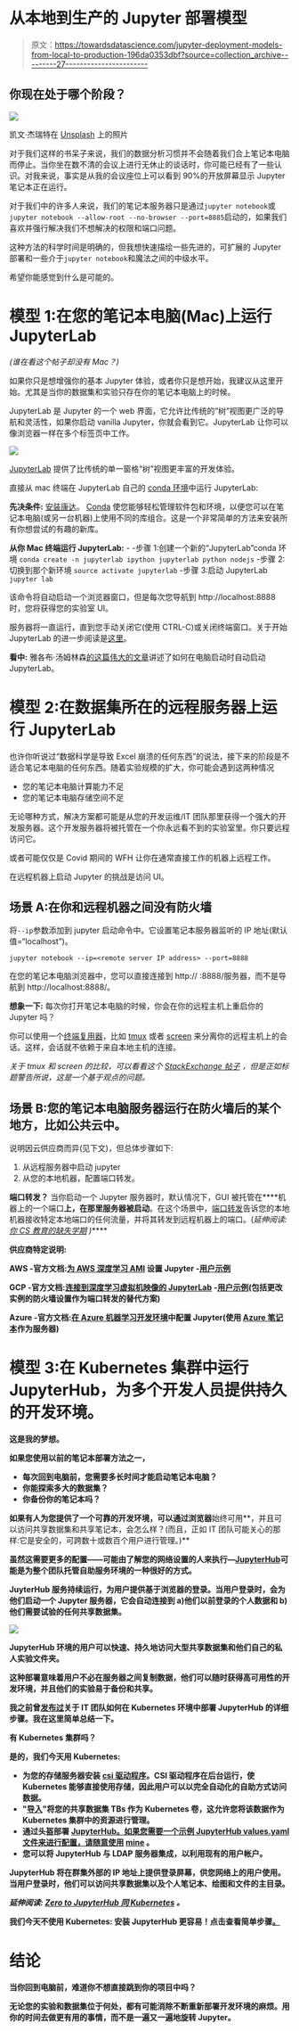 # 从本地到生产的 Jupyter 部署模型

> 原文：<https://towardsdatascience.com/jupyter-deployment-models-from-local-to-production-196da0353dbf?source=collection_archive---------27----------------------->

## 你现在处于哪个阶段？

![](img/9e68ffc18492e08d1cf329adaa9360c3.png)

凯文·杰瑞特在 [Unsplash](https://unsplash.com?utm_source=medium&utm_medium=referral) 上的照片

对于我们这样的书呆子来说，我们的数据分析习惯并不会随着我们合上笔记本电脑而停止。当你坐在数不清的会议上进行无休止的谈话时，你可能已经有了一些认识。对我来说，事实是从我的会议座位上可以看到 90%的开放屏幕显示 Jupyter 笔记本正在运行。

对于我们中的许多人来说，我们的笔记本服务器只是通过`jupyter notebook`或`jupyter notebook --allow-root --no-browser --port=8885`启动的，如果我们喜欢并强行解决我们不想解决的权限和端口问题。

这种方法的科学时间是明确的，但我想快速描绘一些先进的，可扩展的 Jupyter 部署和一些介于`jupyter notebook`和魔法之间的中级水平。

希望你能感觉到什么是可能的。

# 模型 1:在您的笔记本电脑(Mac)上运行 JupyterLab

*(谁在看这个帖子却没有 Mac？)*

如果你只是想增强你的基本 Jupyter 体验，或者你只是想开始，我建议从这里开始。尤其是当你的数据集和实验只存在你的笔记本电脑上的时候。

JupyterLab 是 Jupyter 的一个 web 界面，它允许比传统的“树”视图更广泛的导航和灵活性，如果你启动 vanilla Jupyter，你就会看到它。JupyterLab 让你可以像浏览器一样在多个标签页中工作。

![](img/1ff90cc1c235cbf5508d547beda659e9.png)

[JupyterLab](https://jupyterlab.readthedocs.io/en/stable/getting_started/overview.html) 提供了比传统的单一窗格“树”视图更丰富的开发体验。

直接从 mac 终端在 JupyterLab 自己的 [conda 环境](https://docs.conda.io/projects/conda/en/latest/user-guide/tasks/manage-environments.html)中运行 JupyterLab:

**先决条件:** [安装康达](https://docs.conda.io/projects/conda/en/latest/user-guide/install/macos.html)。
[Conda](https://docs.conda.io/projects/conda/en/latest/index.html) 使您能够轻松管理软件包和环境，以便您可以在笔记本电脑(或另一台机器)上使用不同的库组合。这是一个非常简单的方法来安装所有你想尝试的有趣的新库。

**从你 Mac 终端运行 JupyterLab:** -
-步骤 1:创建一个新的“JupyterLab”conda 环境
`conda create -n jupyterlab ipython jupyterlab python nodejs` -步骤 2:切换到那个新环境
`source activate jupyterlab` -步骤 3:启动 JupyterLab
`jupyter lab`

该命令将自动启动一个浏览器窗口，但是每次您导航到 http://localhost:8888 时，您将获得您的实验室 UI。

服务器将一直运行，直到您手动关闭它(使用 CTRL-C)或关闭终端窗口。关于开始 JupyterLab 的进一步阅读是[这里](https://jupyterlab.readthedocs.io/en/stable/getting_started/starting.html)。

**看中:** 雅各布·汤姆林森[的这篇](https://twitter.com/_jacobtomlinson)[伟大的文章](https://www.jacobtomlinson.co.uk/posts/2019/how-to-run-jupyter-lab-at-startup-on-macos/)讲述了如何在电脑启动时自动启动 JupyterLab。

# 模型 2:在数据集所在的远程服务器上运行 JupyterLab

也许你听说过“数据科学是导致 Excel 崩溃的任何东西”的说法，接下来的阶段是不适合笔记本电脑的任何东西。随着实验规模的扩大，你可能会遇到这两种情况

*   您的笔记本电脑计算能力不足
*   您的笔记本电脑存储空间不足

无论哪种方式，解决方案都可能是从您的开发运维/IT 团队那里获得一个强大的开发服务器。这个开发服务器将被托管在一个你永远看不到的实验室里。你只要远程访问它。

或者可能仅仅是 Covid 期间的 WFH 让你在通常直接工作的机器上远程工作。

在远程机器上启动 Jupyter 的挑战是访问 UI。

## 场景 A:在你和远程机器之间没有防火墙

将`--ip`参数添加到 jupyter 启动命令中。它设置笔记本服务器监听的 IP 地址(默认值=“localhost”)。

`jupyter notebook --ip=<remote server IP address> --port=8888`

在您的笔记本电脑浏览器中，您可以直接连接到 http:// <remote server="" ip="" address="">:8888/服务器，而不是导航到 http://localhost:8888/。</remote>

**想象一下:** 每次你打开笔记本电脑的时候，你会在你的远程主机上重启你的 Jupyter 吗？

你可以使用一个[终端复用器](https://en.wikipedia.org/wiki/Terminal_multiplexer)，比如 [tmux](https://github.com/tmux/tmux/wiki) 或者 [screen](https://www.gnu.org/software/screen/) 来分离你的远程主机上的会话。这样，会话就不依赖于来自本地主机的连接。

*关于 tmux 和 screen 的比较，可以看看这个* [*StackExchange 帖子*](https://unix.stackexchange.com/questions/549/tmux-vs-gnu-screen) *，但是正如标题警告所说，这是一个基于观点的问题。*

## 场景 B:您的笔记本电脑服务器运行在防火墙后的某个地方，比如公共云中。

说明因云供应商而异(见下文)，但总体步骤如下:

1.  从远程服务器中启动 jupyter
2.  从您的本地机器，配置端口转发。

**端口转发？** 当你启动一个 Jupyter 服务器时，默认情况下，GUI 被托管在****机器上的一个端口**上，在那里服务器被启动**。在这个场景中，[端口转发](https://en.wikipedia.org/wiki/Port_forwarding)告诉您的本地机器接收特定本地端口的任何流量，并将其转发到远程机器上的端口。(*延伸阅读:* [*你 CS 教育的缺失学期*](https://missing.csail.mit.edu/2019/remote-machines/) *)*****

****供应商特定说明:****

**AWS
-官方文档:[为 AWS 深度学习 AMI](https://docs.aws.amazon.com/dlami/latest/devguide/setup-jupyter.html) 设置 Jupyter
-[用户示例](/setting-up-and-using-jupyter-notebooks-on-aws-61a9648db6c5)**

**GCP
-官方文档:[连接到深度学习虚拟机映像的 JupyterLab](https://cloud.google.com/ai-platform/deep-learning-vm/docs/jupyter)
-[用户示例](/running-jupyter-notebook-in-google-cloud-platform-in-15-min-61e16da34d52)(包括更改实例的防火墙设置作为端口转发的替代方案)**

**Azure
-官方文档:[在 Azure 机器学习开发环境](https://docs.microsoft.com/en-us/azure/machine-learning/how-to-configure-environment#jupyter)中配置 Jupyter(使用 [Azure 笔记本](https://notebooks.azure.com/#)作为服务器)**

# **模型 3:在 Kubernetes 集群中运行 JupyterHub，为多个开发人员提供持久的开发环境。**

**这是我的梦想。**

**如果您使用以前的笔记本部署方法之一，**

*   **每次回到电脑前，您需要多长时间才能启动笔记本电脑？**
*   **你能探索多大的数据集？**
*   **你备份你的笔记本吗？**

**如果有人为您提供了一个可靠的开发环境，可以通过浏览器**始终可用**，并且可以访问共享数据集和共享笔记本，会怎么样？(而且，正如 IT 团队可能关心的那样:它是安全的，可跨数十或数百个用户进行管理。)**

**虽然这需要更多的配置——可能由了解您的网络设置的人来执行—[JupyterHub](https://jupyter.org/hub)可能是为整个团队托管自助服务环境的一种很好的方式。**

**JuyterHub 服务持续运行，为用户提供基于浏览器的登录。当用户登录时，会为他们启动一个 Jupyter 服务器，它会自动连接到 a)他们以前登录的个人数据和 b)他们需要试验的任何共享数据集。**

**![](img/51d1b250983c0e943d9ae661a0e572a4.png)**

**JupyterHub 环境的用户可以快速、持久地访问大型共享数据集和他们自己的私人实验文件夹。**

**这种部署意味着用户不必在服务器之间复制数据，他们可以随时获得高可用性的开发环境，并且他们的实验易于备份和共享。**

**我之前曾[发布过](/jupyter-as-a-service-on-flashblade-3c9ec27f8fcf)关于 IT 团队如何在 Kubernetes 环境中部署 JupyterHub 的详细步骤。我在这里简单总结一下。**

**有 Kubernetes 集群吗？**

****是的，我们今天用 Kubernetes:****

*   **为您的存储服务器安装 [csi 驱动程序](https://kubernetes-csi.github.io/docs/introduction.html)。CSI 驱动程序在后台运行，使 Kubernetes 能够直接使用存储，因此用户可以以完全自动化的自助方式访问数据。**
*   **"[导入](https://github.com/purestorage/helm-charts/blob/master/docs/csi-volume-import.md)"将您的共享数据集 TBs 作为 Kubernetes 卷，这允许您将该数据作为 Kubernetes 集群中的资源进行管理。**
*   **通过头盔部署 [JupyterHub。如果您需要一个示例 JupyterHub values.yaml 文件来进行配置，请随意使用](https://github.com/jupyterhub/helm-chart) [mine](https://github.com/PureStorage-OpenConnect/ai-platform) 。**
*   **您可以将 JupyterHub 与 LDAP 服务器集成，以利用现有的用户帐户。**

**JupyterHub 将在群集外部的 IP 地址上提供登录屏幕，供您网络上的用户使用。当用户登录时，他们可以访问共享数据集以及个人笔记本、绘图和文件的主目录。**

***延伸阅读:* [*Zero to JupyterHub 同 Kubernetes*](https://zero-to-jupyterhub.readthedocs.io/en/latest/) *。***

****我们今天不使用 Kubernetes:** 安装 JupyterHub 更容易！点击查看简单步骤[。](https://tljh.jupyter.org/en/latest/)**

# **结论**

**当你回到电脑前，难道你不想直接跳到你的项目中吗？**

**无论您的实验和数据集位于何处，都有可能消除不断重新部署开发环境的麻烦。用你的时间去做更有用的事情，而不是一遍又一遍地旋转 Jupyter。**